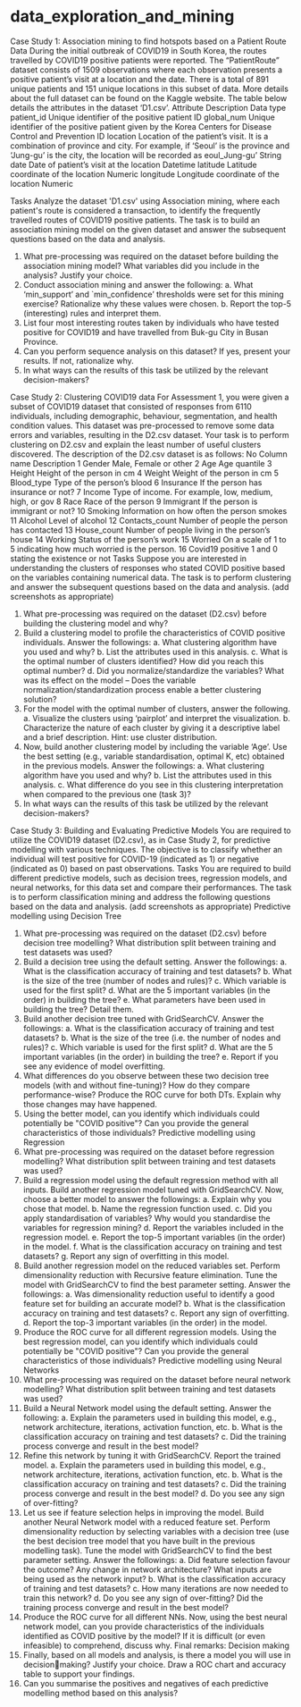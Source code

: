 # data_exploration_and_mining
Case Study 1: Association mining to find hotspots based on a Patient Route Data 
During the initial outbreak of COVID19 in South Korea, the routes travelled by COVID19 positive patients were reported. The “PatientRoute” dataset consists of 1509 observations where each observation presents a positive patient’s visit at a location and the date. There is a total of 891 unique patients and 151 unique locations in this subset of data. More details about the full dataset can be found on the Kaggle website. The table below details the attributes in the dataset 
‘D1.csv’. 
Attribute Description Data type
patient_id Unique identifier of the positive patient ID
global_num Unique identifier of the positive patient given by the Korea Centers for Disease Control and Prevention ID
location Location of the patient’s visit. It is a combination of province and city. For example, if ‘Seoul’ is the province and ‘Jung-gu’ is the city, the location will be recorded as eoul_Jung-gu’ String
date Date of patient’s visit at the location Datetime
latitude Latitude coordinate of the location Numeric
longitude Longitude coordinate of the location Numeric
 
Tasks
Analyze the dataset 'D1.csv' using Association mining, where each patient's route is considered a transaction, to identify the frequently travelled routes of COVID19 positive patients. The task is to build an association mining model on the given dataset and answer the subsequent questions based on the data and analysis.
1. What pre-processing was required on the dataset before building the association mining model? What variables did you include in the analysis? Justify your choice.
2. Conduct association mining and answer the following:
a. What ‘min_support’ and `min_confidence’ thresholds were set for this mining exercise? Rationalize why these values were chosen. 
b. Report the top-5 (interesting) rules and interpret them.
3. List four most interesting routes taken by individuals who have tested positive for COVID19 and have travelled from Buk-gu City in Busan Province. 
4. Can you perform sequence analysis on this dataset? If yes, present your results. If not, rationalize why.
5. In what ways can the results of this task be utilized by the relevant decision-makers?
   
Case Study 2: Clustering COVID19 data 
For Assessment 1, you were given a subset of COVID19 dataset that consisted of responses from 6110 individuals, including demographic, behaviour, segmentation, and health condition values. This dataset was pre-processed to remove some data errors and variables, resulting in the D2.csv dataset. Your task is to perform clustering on D2.csv and explain the least number of useful clusters discovered. 
The description of the D2.csv dataset is as follows:
No Column name Description 
1 Gender Male, Female or other 
2 Age Age quantile 
3 Height Height of the person in cm 
4 Weight Weight of the person in cm 
5 Blood_type Type of the person’s blood 
6 Insurance If the person has insurance or not? 
7 Income Type of income. For example, low, medium, high, or gov 
8 Race Race of the person 
9 Immigrant If the person is immigrant or not? 
10 Smoking Information on how often the person smokes 
11 Alcohol Level of alcohol
12 Contacts_count Number of people the person has contacted 
13 House_count Number of people living in the person’s house 
14 Working Status of the person’s work 
15 Worried On a scale of 1 to 5 indicating how much worried is the person.
16 Covid19 positive 1 and 0 stating the existence or not 
Tasks
Suppose you are interested in understanding the clusters of responses who stated COVID positive based on the variables containing numerical data. The task is to perform clustering and answer the subsequent questions based on the data and analysis. (add screenshots as appropriate) 
1. What pre-processing was required on the dataset (D2.csv) before building the clustering model and why? 
2. Build a clustering model to profile the characteristics of COVID positive individuals. 
Answer the followings: 
a. What clustering algorithm have you used and why? 
b. List the attributes used in this analysis.
c. What is the optimal number of clusters identified? How did you reach this optimal number?
d. Did you normalize/standardize the variables? What was its effect on the model – Does the variable normalization/standardization process enable a better clustering solution? 
3. For the model with the optimal number of clusters, answer the following.
a. Visualize the clusters using ‘pairplot’ and interpret the visualization.
b. Characterize the nature of each cluster by giving it a descriptive label and a brief description. Hint: use cluster distribution.
4. Now, build another clustering model by including the variable ‘Age’. 
Use the best setting (e.g., variable standardisation, optimal K, etc) obtained in the previous models. Answer the followings:
a. What clustering algorithm have you used and why?
b. List the attributes used in this analysis.
c. What difference do you see in this clustering interpretation when compared to the previous one (task 3)?
5. In what ways can the results of this task be utilized by the relevant decision-makers?
   
Case Study 3: Building and Evaluating Predictive Models
You are required to utilize the COVID19 dataset (D2.csv), as in Case Study 2, for predictive modelling with various techniques. The objective is to classify whether an individual will test positive for COVID-19 (indicated as 1) or negative (indicated as 0) based on past observations.
Tasks
You are required to build different predictive models, such as decision trees, regression models, and neural networks, for this data set and compare their performances. The task is to perform classification mining and address the following questions based on the data and analysis. (add screenshots as appropriate)
Predictive modelling using Decision Tree
1. What pre-processing was required on the dataset (D2.csv) before decision tree modelling? What distribution split between training and test datasets was used? 
2. Build a decision tree using the default setting. Answer the followings: 
a. What is the classification accuracy of training and test datasets?
b. What is the size of the tree (number of nodes and rules)?
c. Which variable is used for the first split?
d. What are the 5 important variables (in the order) in building the tree?
e. What parameters have been used in building the tree? Detail them.
3. Build another decision tree tuned with GridSearchCV. Answer the followings: 
a. What is the classification accuracy of training and test datasets?
b. What is the size of the tree (i.e. the number of nodes and rules)?
c. Which variable is used for the first split?
d. What are the 5 important variables (in the order) in building the tree?
e. Report if you see any evidence of model overfitting.
4. What differences do you observe between these two decision tree models (with and without fine-tuning)? How do they compare performance-wise? Produce the ROC curve for both DTs. Explain why those changes may have happened.
5. Using the better model, can you identify which individuals could potentially be "COVID positive"? Can you provide the general characteristics of those individuals? 
Predictive modelling using Regression
1. What pre-processing was required on the dataset before regression modelling? What distribution split between training and test datasets was used? 
2. Build a regression model using the default regression method with all inputs. Build another regression model tuned with GridSearchCV. Now, choose a better model to 
answer the followings:
a. Explain why you chose that model.
b. Name the regression function used.
c. Did you apply standardisation of variables? Why would you standardise the variables for regression mining?
d. Report the variables included in the regression model.
e. Report the top-5 important variables (in the order) in the model.
f. What is the classification accuracy on training and test datasets?
g. Report any sign of overfitting in this model.
3. Build another regression model on the reduced variables set. Perform dimensionality reduction with Recursive feature elimination. Tune the model with GridSearchCV to find the best parameter setting. Answer the followings:
a. Was dimensionality reduction useful to identify a good feature set for building an accurate model?
b. What is the classification accuracy on training and test datasets?
c. Report any sign of overfitting.
d. Report the top-3 important variables (in the order) in the model.
4. Produce the ROC curve for all different regression models. Using the best regression model, can you identify which individuals could potentially be "COVID positive"? 
Can you provide the general characteristics of those individuals?
Predictive modelling using Neural Networks
1. What pre-processing was required on the dataset before neural network modelling? 
What distribution split between training and test datasets was used?
2. Build a Neural Network model using the default setting. Answer the following:
a. Explain the parameters used in building this model, e.g., network
architecture, iterations, activation function, etc.
b. What is the classification accuracy on training and test datasets?
c. Did the training process converge and result in the best model?
3. Refine this network by tuning it with GridSearchCV. Report the trained model.
a. Explain the parameters used in building this model, e.g., network architecture, iterations, activation function, etc.
b. What is the classification accuracy on training and test datasets?
c. Did the training process converge and result in the best model?
d. Do you see any sign of over-fitting?
4. Let us see if feature selection helps in improving the model. Build another Neural Network model with a reduced feature set. Perform dimensionality reduction by selecting variables with a decision tree (use the best decision tree model that you have built in the previous modelling task). Tune the model with GridSearchCV to find the best parameter setting. Answer the followings:
a. Did feature selection favour the outcome? Any change in network architecture? What inputs are being used as the network input?
b. What is the classification accuracy of training and test datasets?
c. How many iterations are now needed to train this network?
d. Do you see any sign of over-fitting? Did the training process converge and result in the best model?
5. Produce the ROC curve for all different NNs. Now, using the best neural network model, can you provide characteristics of the individuals identified as COVID positive by the model? If it is difficult (or even infeasible) to comprehend, discuss why.
Final remarks: Decision making
1. Finally, based on all models and analysis, is there a model you will use in decisionmaking? Justify your choice. Draw a ROC chart and accuracy table to support your findings.
2. Can you summarise the positives and negatives of each predictive modelling method based on this analysis?
